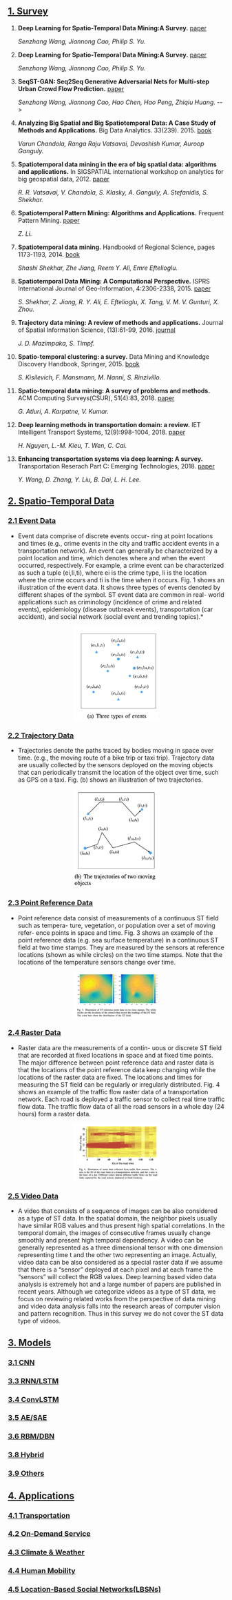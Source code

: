 ## [1. Survey](#content)
1. **Deep Learning for Spatio-Temporal Data Mining:A Survey.** [paper](https://github.com/Tz0506/STDM_NUAA/tree/main/paper/STDM.pdf)

    *Senzhang Wang, Jiannong Cao, Philip S. Yu.* 

1. **Deep Learning for Spatio-Temporal Data Mining:A Survey.** [paper](https://arxiv.org/pdf/1906.04928.pdf)

    *Senzhang Wang, Jiannong Cao, Philip S. Yu.* 


1. **SeqST-GAN: Seq2Seq Generative Adversarial Nets for Multi-step Urban Crowd Flow Prediction.** [paper](https://dl.acm.org/doi/pdf/10.1145/3378889)

    *Senzhang Wang, Jiannong Cao, Hao Chen, Hao Peng, Zhiqiu Huang.* -->
    
1. **Analyzing Big Spatial and Big Spatiotemporal Data: A Case Study of Methods and Applications.** Big Data Analytics. 33(239). 2015. [book](https://www.sciencedirect.com/science/article/pii/B9780444634924000101)

    *Varun Chandola, Ranga Raju Vatsavai, Devashish Kumar, Auroop Ganguly.* 

1. **Spatiotemporal data mining in the era of big spatial data: algorithms and applications.** In SIGSPATIAL international workshop on analytics for big geospatial data, 2012. [paper](https://dl.acm.org/doi/pdf/10.1145/2447481.2447482)

    *R. R. Vatsavai, V. Chandola, S. Klasky, A. Ganguly, A. Stefanidis, S. Shekhar.*

1. **Spatiotemporal Pattern Mining: Algorithms
and Applications.** Frequent Pattern Mining. [paper](https://faculty.ist.psu.edu/jessieli/Publications/bk14-zli-freq-pattern.pdf)

    *Z. Li.*

1. **Spatiotemporal data mining.** Handbookd of Regional Science, pages 1173-1193, 2014. [book](https://www.researchgate.net/publication/283435990_Spatiotemporal_Data_Mining_A_Computational_Perspective)

    *Shashi Shekhar, Zhe Jiang, Reem Y. Ali, Emre Eftelioglu.*

1. **Spatiotemporal Data Mining: A Computational Perspective.** ISPRS International Journal of Geo-Information, 4:2306-2338, 2015. [paper](https://www.mdpi.com/2220-9964/4/4/2306/htm)

    *S. Shekhar, Z. Jiang, R. Y. Ali, E. Eftelioglu, X. Tang, V. M. V. Gunturi, X. Zhou.*

1. **Trajectory data mining: A review of methods and applications.** Journal of Spatial Information Science, (13):61-99, 2016. [journal](https://www.researchgate.net/publication/311844493_Trajectory_data_mining_A_review_of_methods_and_applications)

    *J. D. Mazimpaka, S. Timpf.*

1. **Spatio-temporal clustering: a survey.** Data Mining and Knowledge Discovery Handbook, Springer, 2015. [book](https://www.semanticscholar.org/paper/Spatio-Temporal-Clustering-%3A-a-Survey-Clustering-%3A-Kisilevich-Mansmann/7ec5ecb29eef3ec64877f70ca9c7c59a444526ea?p2df)

    *S. Kisilevich, F. Mansmann, M. Nanni, S. Rinzivillo.*

1. **Spatio-temporal data mining: A survey of problems and methods.** ACM Computing Surveys(CSUR), 51(4):83, 2018. [paper](https://arxiv.org/pdf/1711.04710.pdf)

    *G. Atluri, A. Karpatne, V. Kumar.*
    
1. **Deep learning
methods in transportation domain: a review.** IET Intelligent Transport Systems, 12(9):998-1004, 2018. [paper](https://ieeexplore.ieee.org/stamp/stamp.jsp?tp=&arnumber=8490353)

    *H. Nguyen, L.-M. Kieu, T. Wen, C. Cai.*

1. **Enhancing transportation systems via deep learning: A survey.** Transportation Reserach Part C: Emerging Technologies, 2018. [paper](https://www.researchgate.net/publication/329835108_Enhancing_transportation_systems_via_deep_learning_A_survey)

    *Y. Wang, D. Zhang, Y. Liu, B. Dai, L. H. Lee.*
    
## [2. Spatio-Temporal Data](#content)   
### [2.1 Event Data](#content)
*  Event data comprise of discrete events occur- ring at point locations and times (e.g., crime events in the city and traffic accident events in a transportation network). An event can generally be characterized by a point location and time, which denotes where and when the event occurred, respectively. For example, a crime event can be characterized as such a tuple (ei,li,ti), where ei is the crime type, li is the location where the crime occurs and ti is the time when it occurs.        Fig. 1 shows an illustration of the event data. It shows three types of events denoted by different shapes of the symbol. ST event data are common in real- world applications such as criminology (incidence of crime and related events), epidemiology (disease outbreak events), transportation (car accident), and social network (social event and trending topics).*

<div align=center>
<img src="https://github.com/Tz0506/STDM_NUAA/blob/main/image/2.png" div align="center"  width="200"  alt="   "/><br/>
</div>


### [2.2 Trajectory Data](#content)
*  Trajectories denote the paths traced by bodies moving in space over time. (e.g., the moving route of a bike trip or taxi trip). Trajectory data are usually collected by the sensors deployed on the moving objects that can periodically transmit the location of the object over time, such as GPS on a taxi.
   Fig. (b) shows an illustration of two trajectories. 

<div align=center>
<img src="https://github.com/Tz0506/STDM_NUAA/blob/main/image/b.png" div align="center"  width="200"  alt=" "/><br/>
</div>



### [2.3 Point Reference Data](#content)
*  Point reference data consist of measurements of a continuous ST field such as tempera- ture, vegetation, or population over a set of moving refer- ence points in space and time.
   Fig. 3 shows an example of the point reference data (e.g. sea surface temperature) in a continuous ST field at two time stamps. They are measured by the sensors at reference locations (shown as while circles) on the two time stamps. Note that the locations of the temperature sensors change over time.

<div align=center>
<img src="https://github.com/Tz0506/STDM_NUAA/blob/main/image/3.png" div align="center"  width="200"  alt=" "/><br/>
</div>





### [2.4 Raster Data](#content)
*  Raster data are the measurements of a contin- uous or discrete ST field that are recorded at fixed locations in space and at fixed time points. The major difference between point reference data and raster data is that the locations of the point reference data keep changing while the locations of the raster data are fixed. The locations and times for measuring the ST field can be regularly or irregularly distributed. 
   Fig. 4 shows an example of the traffic flow raster data of a transportation network. Each road is deployed a traffic sensor to collect real time traffic flow data. The traffic flow data of all the road sensors in a whole day (24 hours) form a raster data.

<div align=center>
<img src="https://github.com/Tz0506/STDM_NUAA/blob/main/image/4.png" div align="center"  width="200"  alt=" "/><br/>
</div>



### [2.5 Video Data](#content)
*   A video that consists of a sequence of images can be also considered as a type of ST data. In the spatial domain, the neighbor pixels usually have similar RGB values and thus present high spatial correlations. In the temporal domain, the images of consecutive frames usually change smoothly and  present high temporal dependency. 
    A video can be generally represented as a three dimensional tensor with one dimension representing time t and the other two representing an image. Actually, video data can be also considered as a special raster data if we assume that there is a “sensor” deployed at each pixel and at each frame the “sensors” will collect the RGB values. Deep learning based video data analysis is extremely hot and a large number of papers are published in recent years. Although we categorize videos as a type of ST data, we focus on reviewing related works from the perspective of data mining and video data analysis falls into the research areas of computer vision and pattern recognition. Thus in this survey we do not cover the ST data type of videos.


## [3. Models](#content)
### [3.1 CNN](#content)
### [3.3 RNN/LSTM](#content)
### [3.4 ConvLSTM](#content)
### [3.5 AE/SAE](#content)
### [3.6 RBM/DBN](#content)
### [3.8 Hybrid](#content)
### [3.9 Others](#content)




## [4. Applications](#content)
### [4.1 Transportation](#content)
### [4.2 On-Demand Service](#content)
### [4.3 Climate & Weather](#content)
### [4.4 Human Mobility](#content)
### [4.5 Location-Based Social Networks(LBSNs)](#content)
